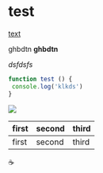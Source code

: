 # test


[text](google.com)


ghbdtn **ghbdtn** 


_dsfdsfs_


```js
function test () {
 console.log('klkds')
}
```


![](http://qnimate.com/wp-content/uploads/2014/03/images2.jpg)


|first|second|third|
|-|-|-|
|first|second|third|


:coffee:


